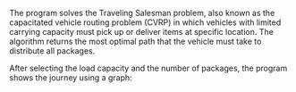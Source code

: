 The program solves the Traveling Salesman problem, also known as the capacitated vehicle routing problem (CVRP) in which vehicles with limited carrying capacity must pick up or deliver items at specific location. The algorithm returns the most optimal path that the vehicle must take to distribute all packages.

After selecting the load capacity and the number of packages, the program shows the journey using a graph:

